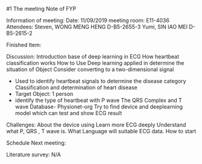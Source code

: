 #1 The meeting Note of FYP 

Information of meeting:
Date: 11/09/2019   	meeting room: E11-4036  
Attendees:
Steven, WONG MENG HENG   D-B5-2655-3
Yumi, SIN IAO MEI		 D-B5-2615-2


Finished Item:



Discussion:
Introduction base of deep learning in ECG
How heartbeat classification works
How to Use Deep learning applied in determine the situation of Object
Consider converting to a two-dimensional signal 
- Used to identify heartbeat signals to determine the disease category
Classification and determination of heart disease
- Target Object: 1 person
- identify the type of heartbeat with P wave The QRS Complex and T wave
Database- Physionet-org
Try to find device and deeplearning model which can test and show ECG result



Challenges:
About the device using 
Learn more ECG deeply
Understand what P, QRS , T wave is.
What Language will suitable ECG data.
How to start



Schedule
Next meeting:


Literature survey: N/A

